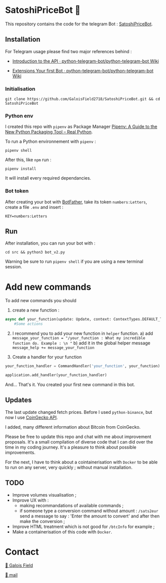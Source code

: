 # SatoshiPriceBot 🤖
This repository contains the code for the telegram Bot :  [SatoshiPriceBot](t.me/SatoshiPriceBot).

## Installation

For Telegram usage please find two major references behind : 

- [Introduction to the API · python-telegram-bot/python-telegram-bot Wiki](https://github.com/python-telegram-bot/python-telegram-bot/wiki/Introduction-to-the-API)

- [Extensions Your first Bot · python-telegram-bot/python-telegram-bot Wiki](https://github.com/python-telegram-bot/python-telegram-bot/wiki/Extensions---Your-first-Bot)

### Initialisation
```
git clone https://github.com/GaloisField2718/SatoshiPriceBot.git && cd SatoshiPriceBot
```

### Python env

I created this repo with `pipenv` as Package Manager [Pipenv: A Guide to the New Python Packaging Tool – Real Python](https://realpython.com/pipenv-guide/).

To run a Python environnement with `pipenv` :
 
```
pipenv shell
```

After this, like `npm` run :

```
pipenv install
```

It will install every required dependancies.

### Bot token

After creating your bot with [BotFather](https://t.me/botfather), take its token `numbers:Letters`, create a file `.env` and insert : 
```
KEY=numbers:Letters
```

## Run

After installation, you can run your bot with : 

```
cd src && python3 bot_v2.py
```

Warning be sure to run `pipenv shell` if you are using a new terminal session.

  

# Add new commands

To add new commands you should 

1) create a new function : 
```python
async def your_function(update: Update, context: ContextTypes.DEFAULT_TYPE) : 
    #Some actions

```

2) I recommend you to add your new function in `helper` function. 
    a) add `message_your_function = "/your_function : What my incredible function do. Example : \n "`
    b) add it in the global helper message `message_help += message_your_function`

3) Create a handler for your function
```python
your_function_handler = CommandHandler('your_function', your_function) # You can name differently the command for the user and your function itself

application.add_handler(your_function_handler)
```

And... That's it. You created your first new command in this bot. 

## Updates

The last update changed fetch prices. Before I used `python-binance`, but now I use [CoinGecko API](https://www.coingecko.com/fr/api/documentation).

I added, many different information about Bitcoin from CoinGecko.

Please be free to update this repo and chat with me about improvement proposals. It's a small compilation of diverse code that I can did over the time in my coding journey. 
It's a pleasure to think about possible improvements. 

For the next, I have to think about a cointainerisation with `Docker` to be able to run on any server, very quickly ; without manual installation.

## TODO

- Improve volumes visualisation ;
- Improve UX with :
   - making recommandations of available commands ;
   - if someone type a conversion command without amount : `/sats2eur` send a message to say : 'Enter the amount to convert' and after then make the conversion ;
- Improve HTML treatment which is not good for `/btcInfo` for example ;
- Make a containerisation of this code with `Docker`.


# Contact

[🐣 Galois Field](https://twitter.com/Blockcryptology)


[📩 mail](galoisfield2718@gmail.com)

